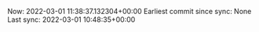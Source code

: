 Now: 2022-03-01 11:38:37.132304+00:00 Earliest commit since sync: None Last sync: 2022-03-01 10:48:35+00:00
